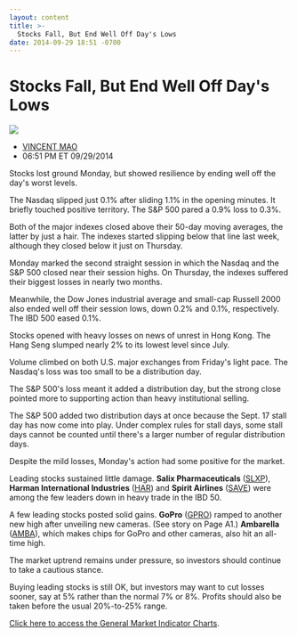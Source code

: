 ```yaml
---
layout: content
title: >-
  Stocks Fall, But End Well Off Day's Lows
date: 2014-09-29 18:51 -0700
---
```



Stocks Fall, But End Well Off Day's Lows
=========================================


![](https://www.investors.com/wp-content/uploads/ibd-migrated-images/MPv_140930_635476008625665755.png)

* [VINCENT MAO](https://www.investors.com/author/maov/ "Posts by VINCENT MAO")
* 06:51 PM ET 09/29/2014




Stocks lost ground Monday, but showed resilience by ending well off the day's worst levels.

  

The Nasdaq slipped just 0.1% after sliding 1.1% in the opening minutes. It briefly touched positive territory. The S&P 500 pared a 0.9% loss to 0.3%.

  

Both of the major indexes closed above their 50-day moving averages, the latter by just a hair. The indexes started slipping below that line last week, although they closed below it just on Thursday.

  

Monday marked the second straight session in which the Nasdaq and the S&P 500 closed near their session highs. On Thursday, the indexes suffered their biggest losses in nearly two months.

  

Meanwhile, the Dow Jones industrial average and small-cap Russell 2000 also ended well off their session lows, down 0.2% and 0.1%, respectively. The IBD 500 eased 0.1%.

  

Stocks opened with heavy losses on news of unrest in Hong Kong. The Hang Seng slumped nearly 2% to its lowest level since July.

  

Volume climbed on both U.S. major exchanges from Friday's light pace. The Nasdaq's loss was too small to be a distribution day.

  

The S&P 500's loss meant it added a distribution day, but the strong close pointed more to supporting action than heavy institutional selling.

  

The S&P 500 added two distribution days at once because the Sept. 17 stall day has now come into play. Under complex rules for stall days, some stall days cannot be counted until there's a larger number of regular distribution days.

  

Despite the mild losses, Monday's action had some positive for the market.

  

Leading stocks sustained little damage. **Salix Pharmaceuticals** ([SLXP](https://research.investors.com/quote.aspx?symbol=SLXP)), **Harman International Industries** ([HAR](https://research.investors.com/quote.aspx?symbol=HAR)) and **Spirit Airlines** ([SAVE](https://research.investors.com/quote.aspx?symbol=SAVE)) were among the few leaders down in heavy trade in the IBD 50.

  

A few leading stocks posted solid gains. **GoPro** ([GPRO](https://research.investors.com/quote.aspx?symbol=GPRO)) ramped to another new high after unveiling new cameras. (See story on Page A1.) **Ambarella** ([AMBA](https://research.investors.com/quote.aspx?symbol=AMBA)), which makes chips for GoPro and other cameras, also hit an all-time high.

  

The market uptrend remains under pressure, so investors should continue to take a cautious stance.

  

Buying leading stocks is still OK, but investors may want to cut losses sooner, say at 5% rather than the normal 7% or 8%. Profits should also be taken before the usual 20%-to-25% range.

  

[Click here to access the General Market Indicator Charts](https://www.investors.com/pdf/GMI_093014.pdf).




